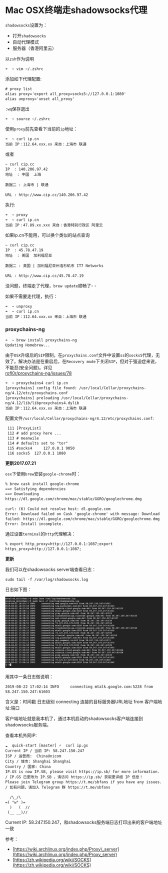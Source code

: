 # Mac OSX终端走shadowsocks代理



`shadowsocks`设置为：

* 打开`shadowsocks`
* 自动代理模式
* 服务器（香港阿里云）

以`zsh`作为说明

```text
➜  ~ vim ~/.zshrc  
```

添加如下代理配置:

```text
# proxy list
alias proxy='export all_proxy=socks5://127.0.0.1:1080'
alias unproxy='unset all_proxy'
```

`:wq`保存退出

```text
➜  ~ source ~/.zshrc
```

使用`proxy`前先查看下当前的`ip`地址：

```text
➜  ~ curl ip.cn
当前 IP：112.64.xxx.xx 来自：上海市 联通
```

或者

```text
~ curl cip.cc
IP	: 140.206.97.42
地址	: 中国  上海

数据二	: 上海市 | 联通

URL	: http://www.cip.cc/140.206.97.42
```

执行:

```text
➜  ~ proxy
➜  ~ curl ip.cn
当前 IP：47.89.xx.xxx 来自：香港特别行政区 阿里云
```

如果ip.cn不能用，可以换个类似的站点查询

```text
~ curl cip.cc
IP	: 45.78.47.19
地址	: 美国  加利福尼亚

数据二	: 美国 | 加利福尼亚州洛杉矶市 IT7 Networks

URL	: http://www.cip.cc/45.78.47.19
```

没问题，终端走了代理，`brew update`顺畅了- -

如果不需要走代理，执行：

```text
➜  ~ unproxy   
➜  ~ curl ip.cn
当前 IP：112.64.xxx.xx 来自：上海市 联通
```

### proxychains-ng

```text
➜  ~ brew install proxychains-ng
Updating Homebrew...
```

由于`OSX`升级后的`SIP`限制，在`proxychains.conf`文件中设置`ss`的`socks5`代理，无效了。解决办法是在重启后，在`Recovery mode`下关闭`SIP`，但对于强迫症来说，不能忍\(安全问题\)。详见  
[rofl0r/proxychains-ng/issues/78](https://github.com/rofl0r/proxychains-ng/issues/78)

```text
➜  ~ proxychains4 curl ip.cn
[proxychains] config file found: /usr/local/Cellar/proxychains-ng/4.12/etc/proxychains.conf
[proxychains] preloading /usr/local/Cellar/proxychains-ng/4.12/lib/libproxychains4.dylib
当前 IP：112.64.xxx.xx 来自：上海市 联通
```

配置文件`/usr/local/Cellar/proxychains-ng/4.12/etc/proxychains.conf`:

```text
 111 [ProxyList]
 112 # add proxy here ...
 113 # meanwile
 114 # defaults set to "tor"
 115 #socks4     127.0.0.1 9050
 116 socks5  127.0.0.1 1080
```

**更新2017.07.21**

`osx`下使用`brew`安装`google-chrome`时：

```text
% brew cask install google-chrome
==> Satisfying dependencies
==> Downloading https://dl.google.com/chrome/mac/stable/GGRO/googlechrome.dmg

curl: (6) Could not resolve host: dl.google.com
Error: Download failed on Cask 'google-chrome' with message: Download failed: https://dl.google.com/chrome/mac/stable/GGRO/googlechrome.dmg
Error: Install incomplete.
```

通过设置`terminal`的`http`代理解决：

```text
% export http_proxy=http://127.0.0.1:1087;export https_proxy=http://127.0.0.1:1087;
```

**更新**

我们可以在shadowsocks server端查看日志：

```text
sudo tail -f /var/log/shadowsocks.log
```

日志如下图：

[![](https://raw.githubusercontent.com/mrdulin/pic-bucket-01/master/20190823010510.png)](https://raw.githubusercontent.com/mrdulin/pic-bucket-01/master/20190823010510.png)

用其中一条日志做说明：

```text
2019-08-22 17:02:14 INFO     connecting mtalk.google.com:5228 from 58.247.150.247:61603
```

含义是：时间戳 日志级别 connecting 连接的目标服务器URL地址 from 客户端地址:端口

客户端地址就是我本机了，通过本机启动的shadowsocks客户端连接到shadowsocks服务端。

查看本机外网IP:

```text
☁  quick-start [master] ⚡  curl ip.gs
Current IP / 当前 IP: 58.247.150.247
ISP / 运营商:  ChinaUnicom
City / 城市: Shanghai Shanghai
Country / 国家: China
IP.GS is now IP.SB, please visit https://ip.sb/ for more information. / IP.GS 已更改为 IP.SB ，请访问 https://ip.sb/ 获取更详细 IP 信息！
Please join Telegram group https://t.me/sbfans if you have any issues. / 如有问题，请加入 Telegram 群 https://t.me/sbfans 

  /\_/\
=( °w° )=
  )   (  //
 (__ __)//
```

Current IP: 58.247.150.247，和shadowsocks服务端日志打印出来的客户端地址一致

参考：

* [https://wiki.archlinux.org/index.php/Proxy\_server](https://wiki.archlinux.org/index.php/Proxy_server)
* [https://zh.wikipedia.org/wiki/SOCKS](https://zh.wikipedia.org/wiki/SOCKS)

